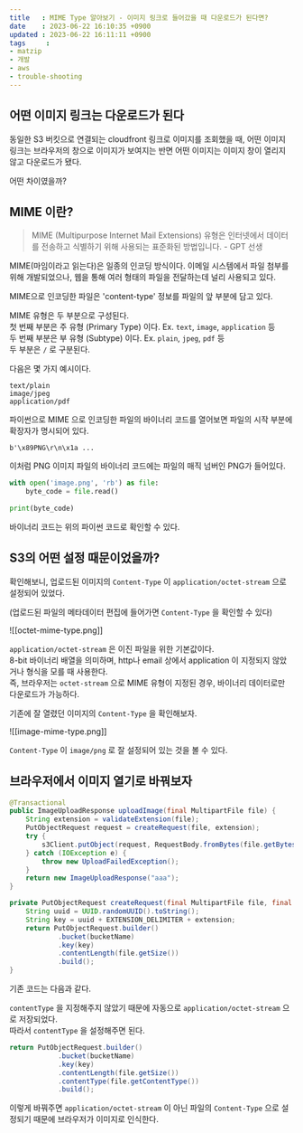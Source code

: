 ```yaml
---
title   : MIME Type 알아보기 - 이미지 링크로 들어갔을 때 다운로드가 된다면? 
date    : 2023-06-22 16:10:35 +0900
updated : 2023-06-22 16:11:11 +0900
tags     : 
- matzip
- 개발
- aws
- trouble-shooting
---
```


## 어떤 이미지 링크는 다운로드가 된다

동일한 S3 버킷으로 연결되는 cloudfront 링크로 이미지를 조회했을 때, 어떤 이미지 링크는 브라우저의 창으로 이미지가 보여지는 반면 어떤 이미지는 이미지 창이 열리지 않고 다운로드가 됐다.

어떤 차이였을까?

## MIME 이란?

> MIME (Multipurpose Internet Mail Extensions) 유형은 인터넷에서 데이터를 전송하고 식별하기 위해 사용되는 표준화된 방법입니다. - GPT 선생

MIME(마임이라고 읽는다)은 일종의 인코딩 방식이다. 이메일 시스템에서 파일 첨부를 위해 개발되었으나, 웹을 통해 여러 형태의 파일을 전달하는데 널리 사용되고 있다.

MIME으로 인코딩한 파일은 'content-type' 정보를 파일의 앞 부분에 담고 있다. 

MIME 유형은 두 부분으로 구성된다.    
첫 번째 부분은 주 유형 (Primary Type) 이다. Ex. `text`, `image`, `application` 등     
두 번째 부분은 부 유형 (Subtype) 이다. Ex. `plain`, `jpeg`, `pdf` 등    
두 부분은 `/` 로 구분된다.

다음은 몇 가지 예시이다.

`text/plain`    
`image/jpeg`     
`application/pdf`     

파이썬으로 MIME 으로 인코딩한 파일의 바이너리 코드를 열어보면 파일의 시작 부분에 확장자가 명시되어 있다.    

```text
b'\x89PNG\r\n\x1a ...
```

이처럼 PNG 이미지 파일의 바이너리 코드에는 파일의 매직 넘버인 PNG가 들어있다.     

```python
with open('image.png', 'rb') as file:  
    byte_code = file.read()  
  
print(byte_code)
```

바이너리 코드는 위의 파이썬 코드로 확인할 수 있다.

## S3의 어떤 설정 때문이었을까?

확인해보니, 업로드된 이미지의 `Content-Type` 이  `application/octet-stream` 으로 설정되어 있었다.

(업로드된 파일의 메타데이터 편집에 들어가면 `Content-Type` 을 확인할 수 있다)

![[octet-mime-type.png]]

`application/octet-stream` 은 이진 파일을 위한 기본값이다.     
8-bit 바이너리 배열을 의미하며, http나 email 상에서 application 이 지정되지 않았거나 형식을 모를 때 사용한다.     
즉, 브라우저는 `octet-stream` 으로 MIME 유형이 지정된 경우, 바이너리 데이터로만 다운로드가 가능하다.   

기존에 잘 열렸던 이미지의 `Content-Type` 을 확인해보자.    

![[image-mime-type.png]]

`Content-Type` 이 `image/png` 로 잘 설정되어 있는 것을 볼 수 있다.    

## 브라우저에서 이미지 열기로 바꿔보자

```java
@Transactional
public ImageUploadResponse uploadImage(final MultipartFile file) {
	String extension = validateExtension(file);
	PutObjectRequest request = createRequest(file, extension);
	try {
		s3Client.putObject(request, RequestBody.fromBytes(file.getBytes()));
	} catch (IOException e) {
		throw new UploadFailedException();
	}
	return new ImageUploadResponse("aaa");
}

private PutObjectRequest createRequest(final MultipartFile file, final String extension) {
	String uuid = UUID.randomUUID().toString();
	String key = uuid + EXTENSION_DELIMITER + extension;
	return PutObjectRequest.builder()
			.bucket(bucketName)
			.key(key)
			.contentLength(file.getSize())
			.build();
}
```

기존 코드는 다음과 같다. 

`contentType` 을 지정해주지 않았기 때문에 자동으로 `application/octet-stream` 으로 저장되었다.     
따라서 `contentType` 을 설정해주면 된다.

```java
return PutObjectRequest.builder()
			.bucket(bucketName)
			.key(key)
			.contentLength(file.getSize())
			.contentType(file.getContentType())
			.build();
```

이렇게 바꿔주면 `application/octet-stream` 이 아닌 파일의 `Content-Type` 으로 설정되기 때문에 브라우저가 이미지로 인식한다.     

